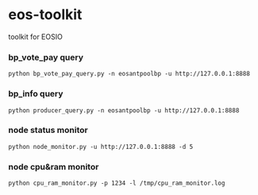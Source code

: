 # eos-toolkit
toolkit for EOSIO

### bp_vote_pay query
```
python bp_vote_pay_query.py -n eosantpoolbp -u http://127.0.0.1:8888
```

### bp_info query
```
python producer_query.py -n eosantpoolbp -u http://127.0.0.1:8888
```

### node status monitor
```
python node_monitor.py -u http://127.0.0.1:8888 -d 5
```

### node cpu&ram monitor
```
python cpu_ram_monitor.py -p 1234 -l /tmp/cpu_ram_monitor.log
```
